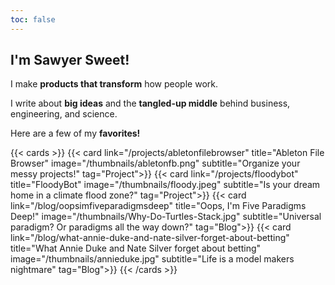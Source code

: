 ```yaml
---
toc: false
---
```

## I'm Sawyer Sweet!

I make **products that transform** how people work.

I write about **big ideas** and the **tangled-up middle** behind business, engineering, and science.

Here are a few of my **favorites!**

{{< cards >}}
  {{< card link="/projects/abletonfilebrowser" title="Ableton File Browser" image="/thumbnails/abletonfb.png" subtitle="Organize your messy projects!" tag="Project">}}
  {{< card link="/projects/floodybot" title="FloodyBot" image="/thumbnails/floody.jpeg" subtitle="Is your dream home in a climate flood zone?" tag="Project">}}
  {{< card link="/blog/oopsimfiveparadigmsdeep" title="Oops, I'm Five Paradigms Deep!" image="/thumbnails/Why-Do-Turtles-Stack.jpg" subtitle="Universal paradigm? Or paradigms all the way down?" tag="Blog">}}
  {{< card link="/blog/what-annie-duke-and-nate-silver-forget-about-betting" title="What Annie Duke and Nate Silver forget about betting" image="/thumbnails/annieduke.jpg" subtitle="Life is a model makers nightmare" tag="Blog">}}
{{< /cards >}}
